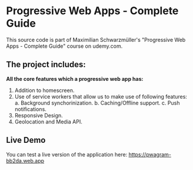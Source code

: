 # Progressive Web Apps - Complete Guide
This source code is part of Maximilian Schwarzmüller's "Progressive Web Apps - Complete Guide" course on udemy.com.

## The project includes:

**All the core features which a progressive web app has:**

1. Addition to homescreen.
2. Use of service workers that allow us to make use of following features:
  a. Background synchorinization.
  b. Caching/Offline support.
  c. Push notifications.
3. Responsive Design.
4. Geolocation and Media API.

## Live Demo

You can test a live version of the application here: https://pwagram-bb2da.web.app
